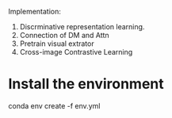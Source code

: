 Implementation:
1. Discrminative representation learning.
2. Connection of DM and Attn
3. Pretrain visual extrator
4. Cross-image Contrastive Learning

# Install the environment

conda env create -f env.yml